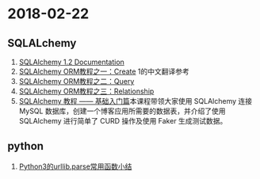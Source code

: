 # 2018-02-22
## SQLALchemy
1. [SQLAlchemy 1.2 Documentation](http://docs.sqlalchemy.org/en/latest/orm/tutorial.html)
2. [SQLAlchemy ORM教程之一：Create](https://www.jianshu.com/p/0d234e14b5d3) 1的中文翻译参考
3. [SQLAlchemy ORM教程之二：Query](https://www.jianshu.com/p/8d085e2f2657)
4. [SQLAlchemy ORM教程之三：Relationship](https://www.jianshu.com/p/9771b0a3e589)
5. [SQLAlchemy 教程 —— 基础入门篇](http://www.cnblogs.com/mrchige/p/6389588.html)本课程带领大家使用 SQLAlchemy 连接 MySQL 数据库，创建一个博客应用所需要的数据表，并介绍了使用 SQLAlchemy 进行简单了 CURD 操作及使用 Faker 生成测试数据。

## python
1. [Python3的urllib.parse常用函数小结](http://www.jb51.net/article/92818.htm)
